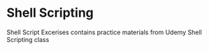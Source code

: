 # Shell Scripting
Shell Script Excerises
contains practice materials from Udemy Shell Scripting class
